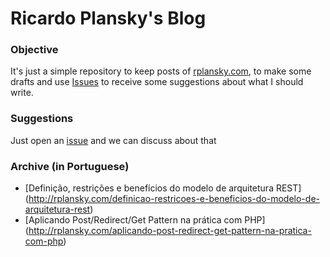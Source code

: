# Ricardo Plansky's Blog

### Objective
It's just a simple repository to keep posts of [rplansky.com](http://rplansky.com),
to make some drafts and use
[Issues](https://www.github.com/rplansky/rplansky-blog-posts/issues) to receive
some suggestions about what I should write.

### Suggestions
Just open an [issue](https://www.github.com/rplansky/rplansky-blog-posts/issues)
and we can discuss about that

### Archive (in Portuguese)
- [Definição, restrições e benefícios do modelo de arquitetura REST]
(http://rplansky.com/definicao-restricoes-e-beneficios-do-modelo-de-arquitetura-rest)
- [Aplicando Post/Redirect/Get Pattern na prática com PHP]
(http://rplansky.com/aplicando-post-redirect-get-pattern-na-pratica-com-php)
